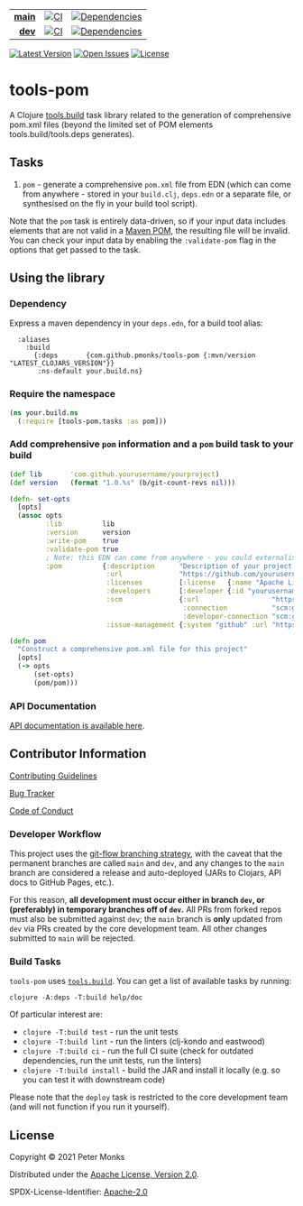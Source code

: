 | | | |
|---:|:---:|:---:|
| [**main**](https://github.com/pmonks/tools-pom/tree/main) | [![CI](https://github.com/pmonks/tools-pom/workflows/CI/badge.svg?branch=main)](https://github.com/pmonks/tools-pom/actions?query=workflow%3ACI+branch%3Amain) | [![Dependencies](https://github.com/pmonks/tools-pom/workflows/dependencies/badge.svg?branch=main)](https://github.com/pmonks/tools-pom/actions?query=workflow%3Adependencies+branch%3Amain) |
| [**dev**](https://github.com/pmonks/tools-pom/tree/dev) | [![CI](https://github.com/pmonks/tools-pom/workflows/CI/badge.svg?branch=dev)](https://github.com/pmonks/tools-pom/actions?query=workflow%3ACI+branch%3Adev) | [![Dependencies](https://github.com/pmonks/tools-pom/workflows/dependencies/badge.svg?branch=dev)](https://github.com/pmonks/tools-pom/actions?query=workflow%3Adependencies+branch%3Adev) |

[![Latest Version](https://img.shields.io/clojars/v/com.github.pmonks/tools-pom)](https://clojars.org/com.github.pmonks/tools-pom/) [![Open Issues](https://img.shields.io/github/issues/pmonks/tools-pom.svg)](https://github.com/pmonks/tools-pom/issues) [![License](https://img.shields.io/github/license/pmonks/tools-pom.svg)](https://github.com/pmonks/tools-pom/blob/main/LICENSE)


# tools-pom

A Clojure [tools.build](https://github.com/clojure/tools.build) task library related to the generation of comprehensive pom.xml files (beyond the limited set of POM elements tools.build/tools.deps generates).

## Tasks

1. `pom` - generate a comprehensive `pom.xml` file from EDN (which can come from anywhere - stored in your `build.clj`, `deps.edn` or a separate file, or synthesised on the fly in your build tool script).

Note that the `pom` task is entirely data-driven, so if your input data includes elements that are not valid in a [Maven POM](https://maven.apache.org/guides/introduction/introduction-to-the-pom.html), the resulting file will be invalid.  You can check your input data by enabling the `:validate-pom` flag in the options that get passed to the task.

## Using the library

### Dependency

Express a maven dependency in your `deps.edn`, for a build tool alias:

```edn
  :aliases
    :build
      {:deps       {com.github.pmonks/tools-pom {:mvn/version "LATEST_CLOJARS_VERSION"}}
       :ns-default your.build.ns}
```

### Require the namespace

```clojure
(ns your.build.ns
  (:require [tools-pom.tasks :as pom]))
```

### Add comprehensive `pom` information and a `pom` build task to your build

```clojure
(def lib       'com.github.yourusername/yourproject)
(def version   (format "1.0.%s" (b/git-count-revs nil)))

(defn- set-opts
  [opts]
  (assoc opts
         :lib          lib
         :version      version
         :write-pom    true
         :validate-pom true
         ; Note: this EDN can come from anywhere - you could externalise it into a separate edn file (e.g. pom.edn), synthesise it from information elsewhere in your project, or whatever other scheme you like
         :pom          {:description      "Description of your project e.g. your project's GitHub \"short description\"."
                        :url              "https://github.com/yourusername/yourproject"
                        :licenses         [:license   {:name "Apache License 2.0" :url "http://www.apache.org/licenses/LICENSE-2.0.html"}] ; Note first element is a tag
                        :developers       [:developer {:id "yourusername" :name "yourname" :email "youremail@emailservice.com"}]           ; And here
                        :scm              {:url                  "https://github.com/yourusername/yourproject"
                                           :connection           "scm:git:git://github.com/yourusername/yourproject.git"
                                           :developer-connection "scm:git:ssh://git@github.com/yourusername/yourproject.git"}
                        :issue-management {:system "github" :url "https://github.com/yourusername/yourproject/issues"}}))

(defn pom
  "Construct a comprehensive pom.xml file for this project"
  [opts]
  (-> opts
      (set-opts)
      (pom/pom)))
```

### API Documentation

[API documentation is available here](https://pmonks.github.io/tools-pom/).

## Contributor Information

[Contributing Guidelines](https://github.com/pmonks/tools-pom/blob/main/.github/CONTRIBUTING.md)

[Bug Tracker](https://github.com/pmonks/tools-pom/issues)

[Code of Conduct](https://github.com/pmonks/tools-pom/blob/main/.github/CODE_OF_CONDUCT.md)

### Developer Workflow

This project uses the [git-flow branching strategy](https://nvie.com/posts/a-successful-git-branching-model/), with the caveat that the permanent branches are called `main` and `dev`, and any changes to the `main` branch are considered a release and auto-deployed (JARs to Clojars, API docs to GitHub Pages, etc.).

For this reason, **all development must occur either in branch `dev`, or (preferably) in temporary branches off of `dev`.**  All PRs from forked repos must also be submitted against `dev`; the `main` branch is **only** updated from `dev` via PRs created by the core development team.  All other changes submitted to `main` will be rejected.

### Build Tasks

`tools-pom` uses [`tools.build`](https://clojure.org/guides/tools_build). You can get a list of available tasks by running:

```
clojure -A:deps -T:build help/doc
```

Of particular interest are:

* `clojure -T:build test` - run the unit tests
* `clojure -T:build lint` - run the linters (clj-kondo and eastwood)
* `clojure -T:build ci` - run the full CI suite (check for outdated dependencies, run the unit tests, run the linters)
* `clojure -T:build install` - build the JAR and install it locally (e.g. so you can test it with downstream code)

Please note that the `deploy` task is restricted to the core development team (and will not function if you run it yourself).

## License

Copyright © 2021 Peter Monks

Distributed under the [Apache License, Version 2.0](http://www.apache.org/licenses/LICENSE-2.0).

SPDX-License-Identifier: [Apache-2.0](https://spdx.org/licenses/Apache-2.0)
